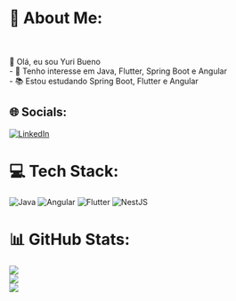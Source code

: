 
# 💫 About Me:<br><br>
👋 Olá, eu sou Yuri Bueno<br>- 👀 Tenho interesse em Java, Flutter, Spring Boot e Angular <br>- 📚 Estou estudando Spring Boot, Flutter e Angular


## 🌐 Socials:
[![LinkedIn](https://img.shields.io/badge/LinkedIn-%230077B5.svg?logo=linkedin&logoColor=white)](https://linkedin.com/in/https://linkedin.com/in/https://www.linkedin.com/in/yuri-bueno-1bb89a1a4/) 

# 💻 Tech Stack:
![Java](https://img.shields.io/badge/java-%23ED8B00.svg?style=for-the-badge&logo=openjdk&logoColor=white) ![Angular](https://img.shields.io/badge/angular-%23DD0031.svg?style=for-the-badge&logo=angular&logoColor=white) ![Flutter](https://img.shields.io/badge/Flutter-%2302569B.svg?style=for-the-badge&logo=Flutter&logoColor=white) ![NestJS](https://img.shields.io/badge/nestjs-%23E0234E.svg?style=for-the-badge&logo=nestjs&logoColor=white)
# 📊 GitHub Stats:
![](https://github-readme-stats.vercel.app/api?username=ybueno16&theme=blueberry&hide_border=false&include_all_commits=true&count_private=true)<br/>
![](https://github-readme-streak-stats.herokuapp.com/?user=ybueno16&theme=blueberry&hide_border=false)<br/>
![](https://github-readme-stats.vercel.app/api/top-langs/?username=ybueno16&theme=blueberry&hide_border=false&include_all_commits=true&count_private=true&layout=compact)

<!-- Proudly created with GPRM ( https://gprm.itsvg.in ) -->
